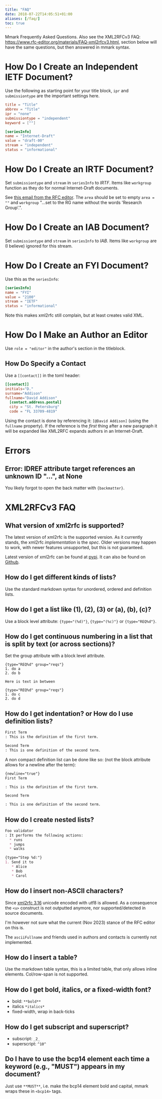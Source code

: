 ```yaml
---
title: "FAQ"
date: 2018-07-22T14:05:51+01:00
aliases: [/faq/]
toc: true
---
```


Mmark Frequently Asked Questions. Also see the XML2RFCv3 FAQ:
<https://www.rfc-editor.org/materials/FAQ-xml2rfcv3.html>, section below will have the same
questions, but then answered in mmark syntax.

# How Do I Create an Independent IETF Document?

Use the following as starting point for your title block, `ipr` and `submissiontype` are the important
settings here.

~~~ toml
title = "Title"
abbrev = "Title"
ipr = "none"
submissiontype = "independent"
keyword = [""]

[seriesInfo]
name = "Internet-Draft"
value = "draft-00"
stream = "independent"
status = "informational"
~~~

# How Do I Create an IRTF Document?

Set `submissiontype` and `stream` in `seriesInfo` to *IRTF*. Items like `workgroup` function as they
do for normal Internet-Draft documents.

See [this email from the RFC
editor](https://mailarchive.ietf.org/arch/msg/auth48archive/CFOrmu5KOhZ5MG_XqPZ0TtUTvH4/). The
`area` should be set to empty `area = ""` and `workgroup` "...set to the RG name without the words
'Research Group'.".

# How Do I Create an IAB Document?

Set `submissiontype` and `stream` in `seriesInfo` to *IAB*. Items like `workgroup` are (I believe)
ignored for this stream.

# How Do I Create an FYI Document?

Use this as the `seriesInfo`:

~~~ toml
[seriesInfo]
name = "FYI"
value = "2100"
stream = "IETF"
status = "informational"
~~~

Note this makes xml2rfc still complain, but at least creates valid XML.

# How Do I Make an Author an Editor

Use `role = "editor"` in the author's section in the titleblock.

## How Do Specify a Contact

Use a `[[contact]]` in the toml header:

~~~ toml
[[contact]]
initials="D."
surname="Addison"
fullname="David Addison"
  [contact.address.postal]
  city = "St. Petersburg"
  code = "FL 33709-4819"
~~~

Using the contact is done by referencing it: `[@David Addison]` (using the `fullname` property). If
the reference is the *first* thing after a new paragraph it will be expanded like XML2RFC expands
authors in an Internet-Draft.

# Errors

## Error: IDREF attribute target references an unknown ID "...", at None

You likely forgot to open the back matter with `{backmatter}`.

# XML2RFCv3 FAQ

## What version of xml2rfc is supported?

The latest version of xml2rfc is the supported version. As it currently stands, the xml2rfc
*implementation* is the *spec*. Older versions may happen to work, with newer features unsupported,
but this is not guaranteed.

Latest version of xml2rfc can be found at [pypi](https://pypi.org/project/xml2rfc/). It can also
be found on [Github](https://github.com/ietf-tools/xml2rfc/).

## How do I get different kinds of lists?

Use the standard markdown syntax for unordered, ordered and definition lists.

## How do I get a list like (1), (2), (3) or (a), (b), (c)?

Use a block level attribute: `{type="(%d)"}`, `{type="(%c)"}` or `{type="REQ%d"}`.

## How do I get continuous numbering in a list that is split by text (or across sections)?

Set the group attribute with a block level attribute.

~~~
{type="REQ%d" group="reqs"}
1. do a
2. do b

Here is text in between

{type="REQ%d" group="reqs"}
1. do c
2. do d
~~~

## How do I get indentation? or How do I use definition lists?

~~~ markdown
First Term
: This is the definition of the first term.

Second Term
: This is one definition of the second term.
~~~

A non compact definition list can be done like so: (not the block attribute allows for a newline
after the term):

~~~ markdown
{newline="true"}
First Term

: This is the definition of the first term.

Second Term

: This is one definition of the second term.
~~~

## How do I create nested lists?

~~~ markdown
Foo validator
: It performs the following actions:
  * runs
  * jumps
  * walks
~~~

~~~ markdown
{type="Step %d:"}
1. Send it to
   * Alice
   * Bob
   * Carol
~~~

## How do I insert non-ASCII characters?

Since [xml2rfc
3.16](https://github.com/ietf-tools/xml2rfc/commit/ad2e0359fde4687e07491a1ada0ec0d4f6ee5fcc) unicode
encoded with utf8 is allowed. As a consequence the `<u>` construct is not outputted anymore, nor
supported/detected in source documents.

I'm however not sure what the current (Nov 2023) stance of the RFC editor on this is.

The `asciiFullname` and friends used in authors and contacts is currently not implemented.

## How do I insert a table?

Use the markdown table syntax, this is a limited table, that only allows inline elements.
Col/row-span is not supported.

## How do I get bold, italics, or a fixed-width font?

* bold: `**bold**`
* italics `*italics*`
* fixed-width, wrap in back-ticks

## How do I get subscript and superscript?

* subscript: `_2_`
* superscript: `^10^`

## Do I have to use the bcp14 element each time a keyword (e.g., "MUST") appears in my document?

Just use `**MUST**`, i.e. make the bcp14 element bold and capital, mmark wraps these in `<bcp14>`
tags.
